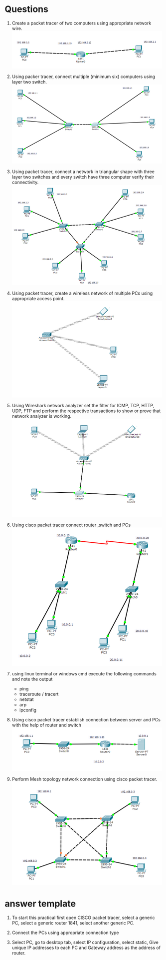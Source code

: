 

# Questions
1. Create a packet tracer of two computers using appropriate network wire.
     ![](https://raw.githubusercontent.com/rjcpc/stuff/fourth/CNscreenshots/P1.PNG)

2. Using packer tracer, connect multiple (minimum six) computers using layer two switch.
    ![](https://raw.githubusercontent.com/rjcpc/stuff/fourth/CNscreenshots/P2.PNG)
3. Using packet tracer, connect a network in triangular shape with three layer two switches and every switch have three computer verify their connectivity. 
    ![](https://raw.githubusercontent.com/rjcpc/stuff/fourth/CNscreenshots/P3.PNG)
4. Using packet tracer, create a wireless network of multiple PCs using appropriate access point.
    ![](https://raw.githubusercontent.com/rjcpc/stuff/fourth/CNscreenshots/p4.PNG)
5. Using Wireshark network analyzer set the filter for ICMP, TCP, HTTP, UDP, FTP and perform the respective transactions to show or prove that network analyzer is working.
    ![](https://raw.githubusercontent.com/rjcpc/stuff/fourth/CNscreenshots/P5.PNG)
6. Using cisco packet tracer connect router ,switch and PCs
    ![](https://raw.githubusercontent.com/rjcpc/stuff/fourth/CNscreenshots/P6.PNG)

7. using linux terminal or windows cmd execute the following commands and note the output
    + ping
    + traceroute / tracert
    + netstat
    + arp
    + ipconfig
  
8. Using cisco packet tracer establish connection between server and PCs with the help of router and switch
    ![](https://raw.githubusercontent.com/rjcpc/stuff/fourth/CNscreenshots/P8.PNG)

9. Perform Mesh topology network connection using cisco packet tracer.
    ![](https://raw.githubusercontent.com/rjcpc/stuff/fourth/CNscreenshots/P9.PNG)

# answer template





1. To start this practical first open CISCO  packet tracer, select a generic PC, select a generic router 1841, select another generic PC.

2. Connect the PCs using appropriate connection type

3. Select PC, go to desktop tab, select IP configuration, select static, Give unique IP addresses to each PC and Gateway address as the address of router.


